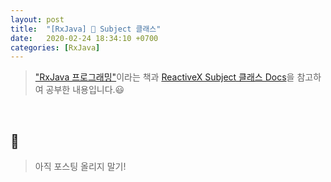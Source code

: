 ```yaml
---
layout: post
title:  "[RxJava] 🐼 Subject 클래스"
date:   2020-02-24 18:34:10 +0700
categories: [RxJava]
---
```


> ["RxJava 프로그래밍"](https://www.aladin.co.kr/shop/wproduct.aspx?ItemId=116852658)이라는 책과 [ReactiveX Subject 클래스 Docs](http://reactivex.io/documentation/subject.html)을 참고하여 공부한 내용입니다.😃

<br>

## 🐼

> 아직 포스팅 올리지 말기!
